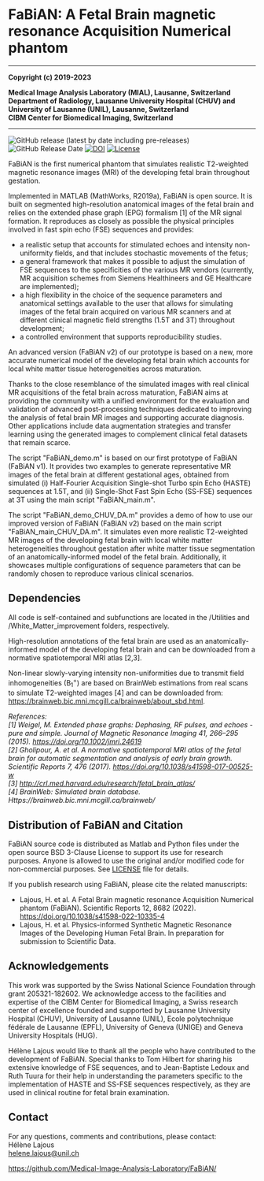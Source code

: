 # FaBiAN: A Fetal Brain magnetic resonance Acquisition Numerical phantom

----

__Copyright (c) 2019-2023__  

__Medical Image Analysis Laboratory (MIAL), Lausanne, Switzerland__  
__Department of Radiology, Lausanne University Hospital (CHUV) and University of Lausanne (UNIL), Lausanne, Switzerland__  
__CIBM Center for Biomedical Imaging, Switzerland__

----

![GitHub release (latest by date including pre-releases)](https://img.shields.io/github/v/release/Medical-Image-Analysis-Laboratory/FaBiAN) ![GitHub Release Date](https://img.shields.io/github/release-date/Medical-Image-Analysis-Laboratory/FaBiAN) [![DOI](https://zenodo.org/badge/DOI/10.5281/zenodo.5471094.svg)](https://doi.org/10.5281/zenodo.5471094) [![License](https://img.shields.io/badge/License-BSD%203--Clause-red.svg)](https://opensource.org/licenses/BSD-3-Clause)


FaBiAN is the first numerical phantom that simulates realistic T2-weighted magnetic resonance images (MRI) of the developing fetal brain throughout gestation.

Implemented in MATLAB (MathWorks, R2019a), FaBiAN is open source. It is built on segmented high-resolution anatomical images of the fetal brain and relies on the extended phase graph (EPG) formalism [1] of the MR signal formation. It reproduces as closely as possible the physical principles involved in fast spin echo (FSE) sequences and provides:  
* a realistic setup that accounts for stimulated echoes and intensity non-uniformity fields, and that includes stochastic movements of the fetus;  
* a general framework that makes it possible to adjust the simulation of FSE sequences to the specificities of the various MR vendors (currently, MR acquisition schemes from Siemens Healthineers and GE Healthcare are implemented);  
* a high flexibility in the choice of the sequence parameters and anatomical settings available to the user that allows for simulating images of the fetal brain acquired on various MR scanners and at different clinical magnetic field strengths (1.5T and 3T) throughout development;  
* a controlled environment that supports reproducibility studies.

An advanced version (FaBiAN v2) of our prototype is based on a new, more accurate numerical model of the developing fetal brain which accounts for local white matter tissue heterogeneities across maturation.

Thanks to the close resemblance of the simulated images with real clinical MR acquisitions of the fetal brain across maturation, FaBiAN aims at providing the community with a unified environment for the evaluation and validation of advanced post-processing techniques dedicated to improving the analysis of fetal brain MR images and supporting accurate diagnosis. Other applications include data augmentation strategies and transfer learning using the generated images to complement clinical fetal datasets that remain scarce.

The script "FaBiAN_demo.m" is based on our first prototype of FaBiAN (FaBiAN v1). It provides two examples to generate representative MR images of the fetal brain at different gestational ages, obtained from simulated (i) Half-Fourier Acquisition Single-shot Turbo spin Echo (HASTE) sequences at 1.5T, and (ii) Single-Shot Fast Spin Echo (SS-FSE) sequences at 3T using the main script "FaBiAN_main.m".

The script "FaBiAN_demo_CHUV_DA.m" provides a demo of how to use our improved version of FaBiAN (FaBiAN v2) based on the main script "FaBiAN_main_CHUV_DA.m". It simulates even more realistic T2-weighted MR images of the developing fetal brain with local white matter heterogeneities throughout gestation after white matter tissue segmentation of an anatomically-informed model of the fetal brain. Additionally, it showcases multiple configurations of sequence parameters that can be randomly chosen to reproduce various clinical scenarios.


## Dependencies

All code is self-contained and subfunctions are located in the /Utilities and /White_Matter_improvement folders, respectively.

High-resolution annotations of the fetal brain are used as an anatomically-informed model of the developing fetal brain and can be downloaded from a normative spatiotemporal MRI atlas [2,3].

Non-linear slowly-varying intensity non-uniformities due to transmit field inhomogeneities (B<sub>1</sub><sup>+</sup>) are based on BrainWeb estimations from real scans to simulate T2-weighted images [4] and can be downloaded from: https://brainweb.bic.mni.mcgill.ca/brainweb/about_sbd.html.

*References:*  
*[1] Weigel, M. Extended phase graphs: Dephasing, RF pulses, and echoes - pure and simple. Journal of Magnetic Resonance Imaging 41, 266–295 (2015). https://doi.org/10.1002/jmri.24619*  
*[2] Gholipour, A. et al. A normative spatiotemporal MRI atlas of the fetal brain for automatic segmentation and analysis of early brain growth. Scientific Reports 7, 476 (2017). https://doi.org/10.1038/s41598-017-00525-w*  
*[3] http://crl.med.harvard.edu/research/fetal_brain_atlas/*  
*[4] BrainWeb: Simulated brain database. Https://brainweb.bic.mni.mcgill.ca/brainweb/*


## Distribution of FaBiAN and Citation

FaBiAN source code is distributed as Matlab and Python files under the open source BSD 3-Clause License to support its use for research purposes. Anyone is allowed to use the original and/or modified code for non-commercial purposes. See [LICENSE](https://github.com/Medical-Image-Analysis-Laboratory/FaBiAN/blob/main/LICENSE) file for details.

If you publish research using FaBiAN, please cite the related manuscripts:
- Lajous, H. et al. A Fetal Brain magnetic resonance Acquisition Numerical phantom (FaBiAN). Scientific Reports 12, 8682 (2022). https://doi.org/10.1038/s41598-022-10335-4
- Lajous, H. et al. Physics-informed Synthetic Magnetic Resonance Images of the Developing Human Fetal Brain. In preparation for submission to Scientific Data.


## Acknowledgements

This work was supported by the Swiss National Science Foundation through grant 205321-182602. We acknowledge access to the facilities and expertise of the CIBM Center for Biomedical Imaging, a Swiss research center of excellence founded and supported by Lausanne University Hospital (CHUV), University of Lausanne (UNIL), Ecole polytechnique fédérale de Lausanne (EPFL), University of Geneva (UNIGE) and Geneva University Hospitals (HUG).

Hélène Lajous would like to thank all the people who have contributed to the development of FaBiAN. Special thanks to Tom Hilbert for sharing his extensive knowledge of FSE sequences, and to Jean-Baptiste Ledoux and Ruth Tuura for their help in understanding the parameters specific to the implementation of HASTE and SS-FSE sequences respectively, as they are used in clinical routine for fetal brain examination.


## Contact

For any questions, comments and contributions, please contact:  
Hélène Lajous  
helene.lajous@unil.ch  

https://github.com/Medical-Image-Analysis-Laboratory/FaBiAN/
